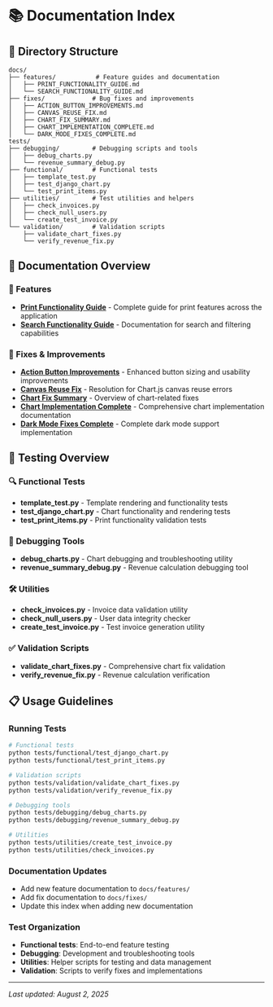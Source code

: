 # 📚 Documentation Index

## 📁 Directory Structure

```
docs/
├── features/           # Feature guides and documentation
│   ├── PRINT_FUNCTIONALITY_GUIDE.md
│   └── SEARCH_FUNCTIONALITY_GUIDE.md
├── fixes/             # Bug fixes and improvements
│   ├── ACTION_BUTTON_IMPROVEMENTS.md
│   ├── CANVAS_REUSE_FIX.md
│   ├── CHART_FIX_SUMMARY.md
│   ├── CHART_IMPLEMENTATION_COMPLETE.md
│   └── DARK_MODE_FIXES_COMPLETE.md
tests/
├── debugging/         # Debugging scripts and tools
│   ├── debug_charts.py
│   └── revenue_summary_debug.py
├── functional/        # Functional tests
│   ├── template_test.py
│   ├── test_django_chart.py
│   └── test_print_items.py
├── utilities/         # Test utilities and helpers
│   ├── check_invoices.py
│   ├── check_null_users.py
│   └── create_test_invoice.py
└── validation/        # Validation scripts
    ├── validate_chart_fixes.py
    └── verify_revenue_fix.py
```

## 📖 Documentation Overview

### 🚀 Features
- **[Print Functionality Guide](features/PRINT_FUNCTIONALITY_GUIDE.md)** - Complete guide for print features across the application
- **[Search Functionality Guide](features/SEARCH_FUNCTIONALITY_GUIDE.md)** - Documentation for search and filtering capabilities

### 🔧 Fixes & Improvements
- **[Action Button Improvements](fixes/ACTION_BUTTON_IMPROVEMENTS.md)** - Enhanced button sizing and usability improvements
- **[Canvas Reuse Fix](fixes/CANVAS_REUSE_FIX.md)** - Resolution for Chart.js canvas reuse errors
- **[Chart Fix Summary](fixes/CHART_FIX_SUMMARY.md)** - Overview of chart-related fixes
- **[Chart Implementation Complete](fixes/CHART_IMPLEMENTATION_COMPLETE.md)** - Comprehensive chart implementation documentation
- **[Dark Mode Fixes Complete](fixes/DARK_MODE_FIXES_COMPLETE.md)** - Complete dark mode support implementation

## 🧪 Testing Overview

### 🔍 Functional Tests
- **template_test.py** - Template rendering and functionality tests
- **test_django_chart.py** - Chart functionality and rendering tests
- **test_print_items.py** - Print functionality validation tests

### 🐛 Debugging Tools
- **debug_charts.py** - Chart debugging and troubleshooting utility
- **revenue_summary_debug.py** - Revenue calculation debugging tool

### 🛠️ Utilities
- **check_invoices.py** - Invoice data validation utility
- **check_null_users.py** - User data integrity checker
- **create_test_invoice.py** - Test invoice generation utility

### ✅ Validation Scripts
- **validate_chart_fixes.py** - Comprehensive chart fix validation
- **verify_revenue_fix.py** - Revenue calculation verification

## 📋 Usage Guidelines

### Running Tests
```bash
# Functional tests
python tests/functional/test_django_chart.py
python tests/functional/test_print_items.py

# Validation scripts
python tests/validation/validate_chart_fixes.py
python tests/validation/verify_revenue_fix.py

# Debugging tools
python tests/debugging/debug_charts.py
python tests/debugging/revenue_summary_debug.py

# Utilities
python tests/utilities/create_test_invoice.py
python tests/utilities/check_invoices.py
```

### Documentation Updates
- Add new feature documentation to `docs/features/`
- Add fix documentation to `docs/fixes/`
- Update this index when adding new documentation

### Test Organization
- **Functional tests**: End-to-end feature testing
- **Debugging**: Development and troubleshooting tools
- **Utilities**: Helper scripts for testing and data management
- **Validation**: Scripts to verify fixes and implementations

---
*Last updated: August 2, 2025*
